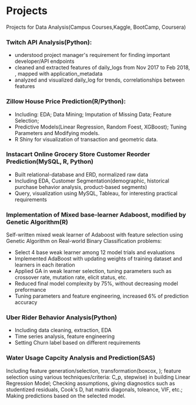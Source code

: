 # Projects
Projects for Data Analysis(Campus Courses,Kaggle, BootCamp, Coursera)
### Twitch API Analysis(Python):
- understood project manager's requirement for finding important developer/API endpoints
- cleaned and extracted features of daily_logs from Nov 2017 to Feb 2018, , mapped with application_metadata
- analyzed and visualized daily_log for trends, correlationships between features

### Zillow House Price Prediction(R/Python):
- Including: EDA; Data Mining; Imputation of Missing Data; Feature Selection; 
- Predictive Models(Linear Regression, Random Foest, XGBoost); Tuning Parameters and Modifying models.
- R Shiny for visualization of transaction and geometric data.

### Instacart Online Grocery Store Customer Reorder Prediction(MySQL, R, Python)
- Built relational-database and ERD, normalized raw data
- Including EDA, Customer Segmentation(demographic, historical purchase behavior analysis, product-based segments) 
- Query, visualization using MySQL, Tableau, for interesting practical requirements

### Implementation of Mixed base-learner Adaboost, modified by Genetic Algorithm(R)
Self-written mixed weak learner of Adaboost with feature selection using Genetic Algorithm on Real-world Binary Classification problems:
- Select 4 base weak learner among 12 model trials and evaluations
- Implemented AdaBoost with updating weights of training dataset and learners in each iteration
- Applied GA in weak learner selection, tuning parameters such as crossover rate, mutation rate, elicit status, etc.
- Reduced final model complexity by 75%, without decreasing model preformance
- Tuning parameters and feature engineering, increased 6% of prediction accuracy

### Uber Rider Behavior Analysis(Python)
- Including data cleaning, extraction,  EDA
- Time series analysis, feature engineering
- Setting Churn label based on different requirements

### Water Usage Capcity Analysis and Prediction(SAS)
Including feature generation/selection, transformation(boxcox, ); feature selection using various techniques/criteria: C_p, stepwise)
in building Linear Regression Model; Checking assumptions, giving diagnostics such as studentized residuals, Cook's D, hat matrix diagonals, toleance, VIF, etc.; Making predictions based on the selected model.

